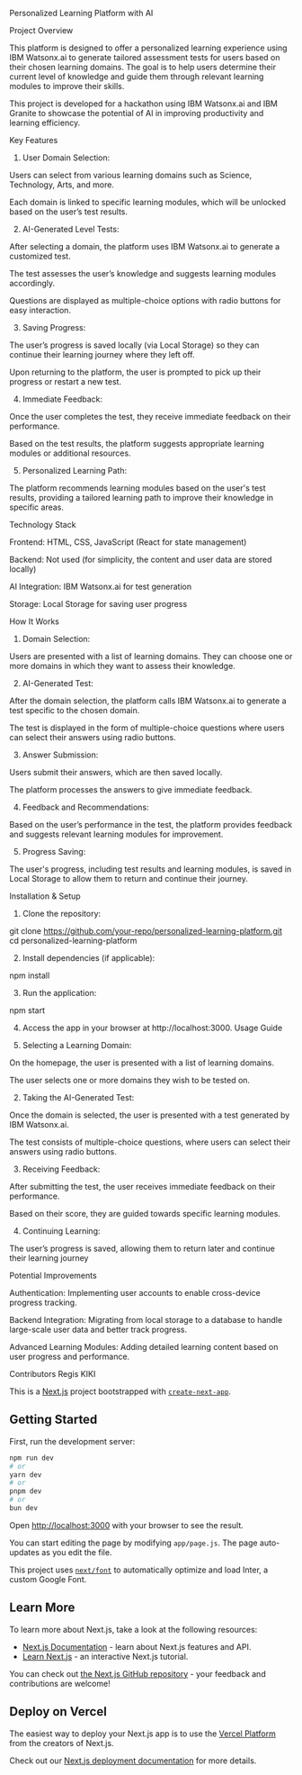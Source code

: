 Personalized Learning Platform with AI

Project Overview

This platform is designed to offer a personalized learning experience using IBM Watsonx.ai to generate tailored assessment tests for users based on their chosen learning domains. The goal is to help users determine their current level of knowledge and guide them through relevant learning modules to improve their skills.

This project is developed for a hackathon using IBM Watsonx.ai and IBM Granite to showcase the potential of AI in improving productivity and learning efficiency.

Key Features

1. User Domain Selection:

Users can select from various learning domains such as Science, Technology, Arts, and more.

Each domain is linked to specific learning modules, which will be unlocked based on the user’s test results.

2. AI-Generated Level Tests:

After selecting a domain, the platform uses IBM Watsonx.ai to generate a customized test.

The test assesses the user’s knowledge and suggests learning modules accordingly.

Questions are displayed as multiple-choice options with radio buttons for easy interaction.


3. Saving Progress:

The user’s progress is saved locally (via Local Storage) so they can continue their learning journey where they left off.

Upon returning to the platform, the user is prompted to pick up their progress or restart a new test.



4. Immediate Feedback:

Once the user completes the test, they receive immediate feedback on their performance.

Based on the test results, the platform suggests appropriate learning modules or additional resources.

5. Personalized Learning Path:

The platform recommends learning modules based on the user's test results, providing a tailored learning path to improve their knowledge in specific areas.

Technology Stack

Frontend: HTML, CSS, JavaScript (React for state management)

Backend: Not used (for simplicity, the content and user data are stored locally)

AI Integration: IBM Watsonx.ai for test generation

Storage: Local Storage for saving user progress


How It Works

1. Domain Selection:

Users are presented with a list of learning domains. They can choose one or more domains in which they want to assess their knowledge.



2. AI-Generated Test:

After the domain selection, the platform calls IBM Watsonx.ai to generate a test specific to the chosen domain.

The test is displayed in the form of multiple-choice questions where users can select their answers using radio buttons.



3. Answer Submission:

Users submit their answers, which are then saved locally.

The platform processes the answers to give immediate feedback.

4. Feedback and Recommendations:

Based on the user’s performance in the test, the platform provides feedback and suggests relevant learning modules for improvement.

5. Progress Saving:

The user's progress, including test results and learning modules, is saved in Local Storage to allow them to return and continue their journey.

Installation & Setup

1. Clone the repository:

git clone https://github.com/your-repo/personalized-learning-platform.git
cd personalized-learning-platform


2. Install dependencies (if applicable):

npm install


3. Run the application:

npm start

4. Access the app in your browser at http://localhost:3000.
Usage Guide

1. Selecting a Learning Domain:

On the homepage, the user is presented with a list of learning domains.

The user selects one or more domains they wish to be tested on.



2. Taking the AI-Generated Test:

Once the domain is selected, the user is presented with a test generated by IBM Watsonx.ai.

The test consists of multiple-choice questions, where users can select their answers using radio buttons.


3. Receiving Feedback:

After submitting the test, the user receives immediate feedback on their performance.

Based on their score, they are guided towards specific learning modules.

4. Continuing Learning:

The user’s progress is saved, allowing them to return later and continue their learning journey

Potential Improvements

Authentication: Implementing user accounts to enable cross-device progress tracking.

Backend Integration: Migrating from local storage to a database to handle large-scale user data and better track progress.

Advanced Learning Modules: Adding detailed learning content based on user progress and performance.

Contributors
Regis KIKI




This is a [Next.js](https://nextjs.org/) project bootstrapped with [`create-next-app`](https://github.com/vercel/next.js/tree/canary/packages/create-next-app).

## Getting Started

First, run the development server:

```bash
npm run dev
# or
yarn dev
# or
pnpm dev
# or
bun dev
```

Open [http://localhost:3000](http://localhost:3000) with your browser to see the result.

You can start editing the page by modifying `app/page.js`. The page auto-updates as you edit the file.

This project uses [`next/font`](https://nextjs.org/docs/basic-features/font-optimization) to automatically optimize and load Inter, a custom Google Font.

## Learn More

To learn more about Next.js, take a look at the following resources:

- [Next.js Documentation](https://nextjs.org/docs) - learn about Next.js features and API.
- [Learn Next.js](https://nextjs.org/learn) - an interactive Next.js tutorial.

You can check out [the Next.js GitHub repository](https://github.com/vercel/next.js/) - your feedback and contributions are welcome!

## Deploy on Vercel

The easiest way to deploy your Next.js app is to use the [Vercel Platform](https://vercel.com/new?utm_medium=default-template&filter=next.js&utm_source=create-next-app&utm_campaign=create-next-app-readme) from the creators of Next.js.

Check out our [Next.js deployment documentation](https://nextjs.org/docs/deployment) for more details.
